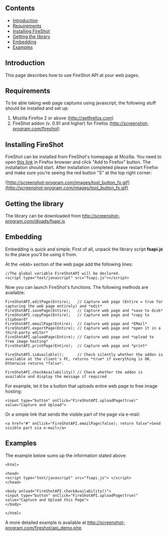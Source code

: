 ## Contents ##

  * [Introduction](#Introduction.md)
  * [Requirements](#Requirements.md)
  * [Installing FireShot](#Installing_FireShot.md)
  * [Getting the library](#Getting_the_library.md)
  * [Embedding](#Embedding.md)
  * [Examples](#Examples.md)


## Introduction ##

This page describes how to use FireShot API at your web pages.

## Requirements ##

To be able taking web page captures using javascript, the following stuff should be installed and set up:

  1. Mozilla Firefox 2 or above (http://getfirefox.com)
  1. FireShot addon (v. 0.91 and higher) for Firefox (http://screenshot-program.com/fireshot)

## Installing FireShot ##

FireShot can be installed from FireShot's homepage at Mozilla. You need to open [this link](https://addons.mozilla.org/en-US/firefox/addon/5648) in Firefox browser and click "Add to Firefox" button. The installation should start. After installation completed please restart Firefox and make sure you're seeing the red button "S" at the top right corner:



![http://screenshot-program.com/images/tool_button_fx.gif](http://screenshot-program.com/images/tool_button_fx.gif)

## Getting the library ##

The library can be downloaded from http://screenshot-program.com/dloads/fsapi.js


## Embedding ##

Embedding is quick and simple. First of all, unpack the library script **fsapi.js** to the place you'll be using it from.

At the `<HEAD>` section of the web page add the following lines:

```
//The global variable FireShotAPI will be declared.
<script type="text/javascript" src="fsapi.js"></script>
```

Now you can launch FireShot's functions. The following methods are available:

```
FireShotAPI.editPage(Entire);   // Capture web page (Entire = true for capturing the web page entirely) and *edit*
FireShotAPI.savePage(Entire);   // Capture web page and *save to disk*
FireShotAPI.copyPage(Entire);   // Capture web page and *copy to clipboard*
FireShotAPI.emailPage(Entire);  // Capture web page and *EMail*
FireShotAPI.exportPage(Entire); // Capture web page and *open it in a third-party editor*
FireShotAPI.uploadPage(Entire); // Capture web page and *upload to free image hosting*
FireShotAPI.printPage(Entire);  // Capture web page and *print*

FireShotAPI.isAvailable();      // Check silently whether the addon is available at the client's PC, returns *true* if everything is OK. Otherwise returns *false*.

FireShotAPI.checkAvailability() // Check whether the addon is available and display the message if required
```

For example, let it be a button that uploads entire web page to free image hosting:

```
<input type="button" onClick="FireShotAPI.uploadPage(true)" value="Capture and Upload">
```

Or a simple link that sends the visible part of the page via e-mail:

```
<a href="#" onClick="FireShotAPI.emailPage(false); return false">Send visible part via e-mail</a>
```

## Examples ##

The example below sums up the information stated above:

```
<html>

<head>
<script type="text/javascript" src="fsapi.js"> </script>
</head>

<body onload="FireShotAPI.checkAvailability()">
<input type="button" onClick="FireShotAPI.uploadPage(true)" value="Capture and Upload this Page">
</body>

</html>

```

A more detailed example is available at http://screenshot-program.com/fireshot/api_demo.php
